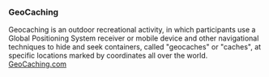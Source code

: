 ### GeoCaching
  
Geocaching is an outdoor recreational activity, in which participants use a Global Positioning System receiver or mobile device and other navigational techniques to hide and seek containers, called "geocaches" or "caches", at specific locations marked by coordinates all over the world. [GeoCaching.com](https://www.geocaching.com)
